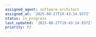 ```yaml
---
assigned_agent: software-architect
assigned_at: '2025-08-27T19:43:14.937Z'
status: in_progress
last_updated: '2025-08-27T19:43:14.937Z'
priority: P2
---
```



